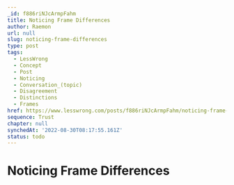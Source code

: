 ```yaml
---
_id: f886riNJcArmpFahm
title: Noticing Frame Differences
author: Raemon
url: null
slug: noticing-frame-differences
type: post
tags:
  - LessWrong
  - Concept
  - Post
  - Noticing
  - Conversation_(topic)
  - Disagreement
  - Distinctions
  - Frames
href: https://www.lesswrong.com/posts/f886riNJcArmpFahm/noticing-frame-differences
sequence: Trust
chapter: null
synchedAt: '2022-08-30T08:17:55.161Z'
status: todo
---
```


# Noticing Frame Differences
